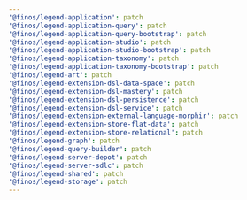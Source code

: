 ```yaml
---
'@finos/legend-application': patch
'@finos/legend-application-query': patch
'@finos/legend-application-query-bootstrap': patch
'@finos/legend-application-studio': patch
'@finos/legend-application-studio-bootstrap': patch
'@finos/legend-application-taxonomy': patch
'@finos/legend-application-taxonomy-bootstrap': patch
'@finos/legend-art': patch
'@finos/legend-extension-dsl-data-space': patch
'@finos/legend-extension-dsl-mastery': patch
'@finos/legend-extension-dsl-persistence': patch
'@finos/legend-extension-dsl-service': patch
'@finos/legend-extension-external-language-morphir': patch
'@finos/legend-extension-store-flat-data': patch
'@finos/legend-extension-store-relational': patch
'@finos/legend-graph': patch
'@finos/legend-query-builder': patch
'@finos/legend-server-depot': patch
'@finos/legend-server-sdlc': patch
'@finos/legend-shared': patch
'@finos/legend-storage': patch
---
```

